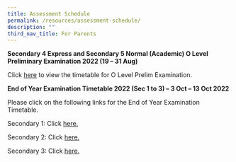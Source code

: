 ```yaml
---
title: Assessment Schedule
permalink: /resources/assessment-schedule/
description: ""
third_nav_title: For Parents
---
```

**Secondary 4 Express and Secondary 5 Normal (Academic) O Level Preliminary Examination 2022 (19 – 31 Aug)**

Click [here](/files/O-Level-Prelim-Exam-TimeTable-2022.pdf) to view the timetable for O Level Prelim Examination.

**End of Year Examination Timetable 2022 (Sec 1 to 3) – 3 Oct – 13 Oct 2022**

Please click on the following links for the End of Year Examination Timetable.

Secondary 1: Click [here.](/files/Sec-1-EYE-Timetable-2022.pdf)

Secondary 2: Click [here.](/files/Sec-2-EYE-Timetable-2022.pdf)

Secondary 3: Click [here.](/files/Sec-3-EYE-Timetable-2022.pdf)
